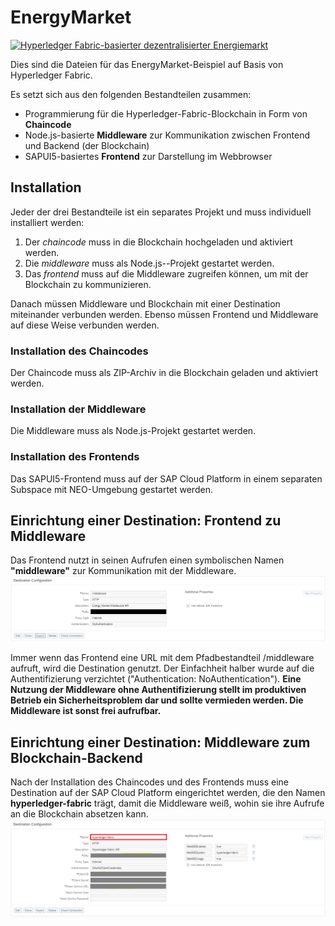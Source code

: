 # EnergyMarket

[![Hyperledger Fabric-basierter dezentralisierter Energiemarkt](https://i.ibb.co/QQtHCwx/https-i-ytimg-com-vi-VZDpd-S78-4-E-maxresdefault.jpg)](https://youtu.be/VZDpdS78_4E "Hyperledger Fabric-basierter dezentralisierter Energiemarkt")

Dies sind die Dateien für das EnergyMarket-Beispiel auf Basis von Hyperledger Fabric.

Es setzt sich aus den folgenden Bestandteilen zusammen:

- Programmierung für die Hyperledger-Fabric-Blockchain in Form von **Chaincode**
- Node.js-basierte **Middleware** zur Kommunikation zwischen Frontend und Backend (der Blockchain)
- SAPUI5-basiertes **Frontend** zur Darstellung im Webbrowser

## Installation
Jeder der drei Bestandteile ist ein separates Projekt und muss individuell installiert werden: 
1) Der *chaincode* muss in die Blockchain hochgeladen und aktiviert werden.
2) Die *middleware* muss als Node.js--Projekt gestartet werden.
3) Das *frontend* muss auf die Middleware zugreifen können, um mit der Blockchain zu kommunizieren.

Danach müssen Middleware und Blockchain mit einer Destination miteinander verbunden werden. Ebenso müssen Frontend und Middleware auf diese Weise verbunden werden.


### Installation des Chaincodes
Der Chaincode muss als ZIP-Archiv in die Blockchain geladen und aktiviert werden.

### Installation der Middleware
Die Middleware muss als Node.js-Projekt gestartet werden. 

### Installation des Frontends
Das SAPUI5-Frontend muss auf der SAP Cloud Platform in einem separaten Subspace mit NEO-Umgebung gestartet werden. 

## Einrichtung einer Destination: Frontend zu Middleware
Das Frontend nutzt in seinen Aufrufen einen symbolischen Namen **"middleware"** zur Kommunikation mit der Middleware.
![Destination Configuration](https://github.com/CamelotITLab/Blockchain_mit_SAP/blob/master/Kapitel_6/Hyperledger_Fabric/energymarket/_destination-konfiguration.png "Konfiguration der Destination für die Middleware")

Immer wenn das Frontend eine URL mit dem Pfadbestandteil /middleware aufruft, wird die Destination genutzt. Der Einfachheit halber wurde auf die Authentifizierung verzichtet ("Authentication: NoAuthentication"). **Eine Nutzung der Middleware ohne Authentifizierung stellt im produktiven Betrieb ein Sicherheitsproblem dar und sollte vermieden werden. Die Middleware ist sonst frei aufrufbar.** 

## Einrichtung einer Destination: Middleware zum Blockchain-Backend
Nach der Installation des Chaincodes und des Frontends muss eine Destination auf der SAP Cloud Platform eingerichtet werden, die den Namen **hyperledger-fabric** trägt, damit die Middleware weiß, wohin sie ihre Aufrufe an die Blockchain absetzen kann. 
![Konfiguration der Destination](https://github.com/CamelotITLab/Blockchain_mit_SAP/blob/master/Kapitel_6/Hyperledger_Fabric/phonedirectory/_destination-konfiguration.png)
